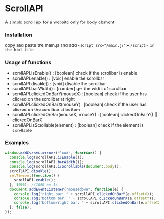 # ScrollAPI
A simple scroll api for a website only for body element

### Installation
  copy and paste the main.js and add `<script src="/main.js"></script> in the html file`
  
### Usage of functions
  * scrollAPI.isEnable() : [boolean] check if the scrollbar is enable
  * scrollAPI.enable() : [void] enable the scrollbar
  * scrollAPI.disable() : [void] disable the scrollbar
  * scrollAPI.barWidth() : [number] get the width of scrollbar
  * scrollAPI.clickedOnBarY(mouseX) : [boolean] check if the user has clicked on the scrollbar at right
  * scrollAPI.clickedOnBarX(mouseY) : [boolean] check if the user has clicked on the scrollbar at bottom
  * scrollAPI.clickedOnBar(mouseX, mouseY) : [boolean] clickedOnBarY() || clickedOnBarX
  * scrollAPI.isScrollable(element) : [boolean] check if the element is scrollable
  
### Examples
  ```javascript
  window.addEventListener("load", function() {
    console.log(scrollAPI.isEnable());
    console.log(scrollAPI.barWidth());
    console.log(scrollAPI.isScrollable(document.body));
    scrollAPI.disable();
    setTimeout(function() {
      scrollAPI.enable();
    }, 1000); //1000 == 1s
    document.addEventListener("mousedown", function(e) {
      console.log("right bar: " + scrollAPI.clickedOnBarY(e.offsetX));
      console.log("bottom bar: " + scrollAPI.clickedOnBarX(e.offsetY));
      console.log("bottom/right bar: " + scrollAPI.clickedOnBar(e.offsetX, e.offsetY));
    }, false);
  });
  ```
